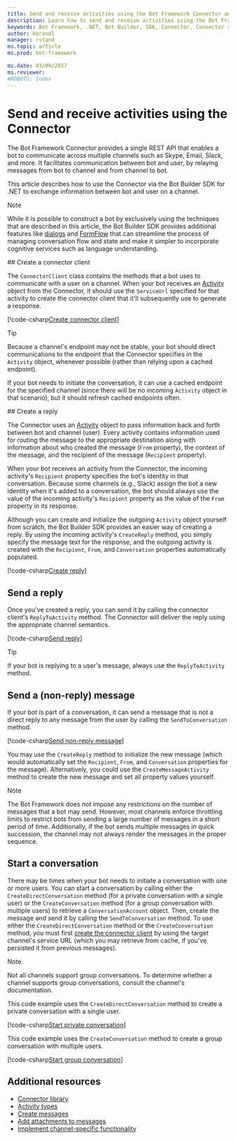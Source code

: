 ```yaml
---
title: Send and receive activities using the Bot Framework Connector and .NET | Microsoft Docs
description: Learn how to send and receive activities using the Bot Framework Connector via the Bot Builder SDK for .NET.
keywords: Bot Framework, .NET, Bot Builder, SDK, Connector, Connector service, activity, send activity, receive activity
author: kbrandl
manager: rstand
ms.topic: article
ms.prod: bot-framework

ms.date: 03/09/2017
ms.reviewer:
#ROBOTS: Index
---
```


# Send and receive activities using the Connector

The Bot Framework Connector provides a single REST API that enables a bot to communicate across multiple 
channels such as Skype, Email, Slack, and more. 
It facilitates communication between bot and user, by relaying messages from bot to channel 
and from channel to bot. 

This article describes how to use the Connector via the Bot Builder SDK for .NET to 
exchange information between bot and user on a channel. 

> [!NOTE]
> While it is possible to construct a bot by exclusively using the techniques that are described
> in this article, the Bot Builder SDK provides additional features like 
> [dialogs](~/dotnet/dialogs.md) and [FormFlow](~/dotnet/formflow.md) that 
> can streamline the process of managing conversation flow and state and 
> make it simpler to incorporate cognitive services such as language understanding.

##<a id="create-client"></a> Create a connector client

The `ConnectorClient` class contains the methods that a bot uses to communicate with a user on a channel. 
When your bot receives an [Activity](~/dotnet/activities.md) object from the Connector, 
it should use the `ServiceUrl` specified for that activity to create the connector client that it'll 
subsequently use to generate a response. 

[!code-csharp[Create connector client](~/includes/code/dotnet-send-and-receive.cs#createConnectorClient)]

> [!TIP]
> Because a channel's endpoint may not be stable, your bot should direct communications to the endpoint 
> that the Connector specifies in the `Activity` object, whenever possible (rather than relying upon a cached endpoint). 
>
> If your bot needs to initiate the conversation, it can use a cached endpoint for the specified channel 
> (since there will be no incoming `Activity` object in that scenario), but it should refresh cached endpoints often. 

##<a id="create-reply"></a> Create a reply

The Connector uses an [Activity](~/dotnet/activities.md) object to pass information back and forth between bot and channel (user). 
Every activity contains information used for routing the message to the appropriate destination 
along with information about who created the message (`From` property), 
the context of the message, and the recipient of the message (`Recipient` property).

When your bot receives an activity from the Connector, the incoming activity's `Recipient` property specifies 
the bot's identity in that conversation. 
Because some channels (e.g., Slack) assign the bot a new identity when it's added to a conversation, 
the bot should always use the value of the incoming activity's `Recipient` property as the value of 
the `From` property in its response.

Although you can create and initialize the outgoing `Activity` object yourself from scratch, 
the Bot Builder SDK provides an easier way of creating a reply. 
By using the incoming activity's `CreateReply` method, 
you simply specify the message text for the response, and the outgoing activity is created 
with the `Recipient`, `From`, and `Conversation` properties automatically populated.

[!code-csharp[Create reply](~/includes/code/dotnet-send-and-receive.cs#createReply)]

## Send a reply

Once you've created a reply, you can send it by calling the connector client's `ReplyToActivity` method. 
The Connector will deliver the reply using the appropriate channel semantics. 

[!code-csharp[Send reply](~/includes/code/dotnet-send-and-receive.cs#sendReply)]

> [!TIP]
> If your bot is replying to a user's message, always use the `ReplyToActivity` method.

## Send a (non-reply) message 

If your bot is part of a conversation, it can send a message that is not a direct reply to 
any message from the user by calling the `SendToConversation` method. 

[!code-csharp[Send non-reply message](~/includes/code/dotnet-send-and-receive.cs#sendNonReplyMessage)]

You may use the `CreateReply` method to initialize the new message (which would automatically set 
the `Recipient`, `From`, and `Conversation` properties for the message). 
Alternatively, you could use the `CreateMessageActivity` method to create the new message 
and set all property values yourself.

> [!NOTE]
> The Bot Framework does not impose any restrictions on the number of messages that a bot may send. 
> However, most channels enforce throttling limits to restrict bots from sending a large number of messages in a short period of time. 
> Additionally, if the bot sends multiple messages in quick succession, 
> the channel may not always render the messages in the proper sequence.

## Start a conversation

There may be times when your bot needs to initiate a conversation with one or more users. 
You can start a conversation by calling either the `CreateDirectConversation` method (for a private conversation with a single user) 
or the `CreateConversation` method (for a group conversation with multiple users) 
to retrieve a `ConversationAccount` object. 
Then, create the message and send it by calling the `SendToConversation` method. 
To use either the `CreateDirectConversation` method or the `CreateConversation` method,
you must first [create the connector client](#create-client) by using the target channel's service URL 
(which you may retrieve from cache, if you've persisted it from previous messages). 

> [!NOTE]
> Not all channels support group conversations. 
> To determine whether a channel supports group conversations, consult the channel's documentation.

This code example uses the `CreateDirectConversation` method to create a private conversation with a single user.

[!code-csharp[Start private conversation](~/includes/code/dotnet-send-and-receive.cs#startPrivateConversation)]

This code example uses the `CreateConversation` method to create a group conversation with multiple users.

[!code-csharp[Start group conversation](~/includes/code/dotnet-send-and-receive.cs#startGroupConversation)]

## Additional resources

- <a href="https://docs.botframework.com/en-us/csharp/builder/sdkreference/db/dbb/namespace_microsoft_1_1_bot_1_1_connector.html" target="_blank">Connector library</a>
- [Activity types](~/dotnet/activities.md)
- [Create messages](~/dotnet/create-messages.md)
- [Add attachments to messages](~/dotnet/add-attachments.md)
- [Implement channel-specific functionality](~/dotnet/channeldata.md)